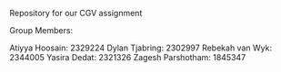 Repository for our CGV assignment

Group Members:

Atiyya Hoosain: 2329224
Dylan Tjabring: 2302997
Rebekah van Wyk: 2344005
Yasira Dedat: 2321326
Zagesh Parshotham: 1845347
